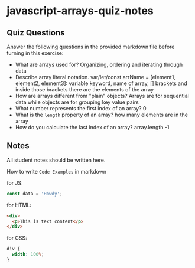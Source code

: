 # javascript-arrays-quiz-notes

## Quiz Questions

Answer the following questions in the provided markdown file before turning in this exercise:

- What are arrays used for?
  Organizing, ordering and iterating through data
- Describe array literal notation.
  var/let/const arrName = [element1, element2, element3]: variable keyword, name of array, [] brackets and inside those brackets there are the elements of the array
- How are arrays different from "plain" objects?
  Arrays are for sequential data while objects are for grouping key value pairs
- What number represents the first index of an array?
  0
- What is the `length` property of an array?
  how many elements are in the array
- How do you calculate the last index of an array?
  array.length -1

## Notes

All student notes should be written here.

How to write `Code Examples` in markdown

for JS:

```javascript
const data = 'Howdy';
```

for HTML:

```html
<div>
  <p>This is text content</p>
</div>
```

for CSS:

```css
div {
  width: 100%;
}
```
